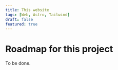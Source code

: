 ```yaml
---
title: This website
tags: [Web, Astro, Tailwind]
draft: false
featured: true
---
```

# Roadmap for this project
To be done.
